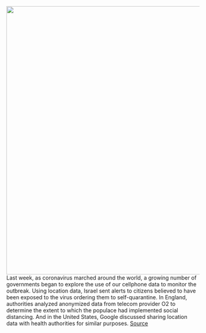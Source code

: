 <img src='https://cdn.vox-cdn.com/thumbor/x9w3yTZZ4NhKwlfmLNYQ7kdV1sM=/0x0:2040x1360/1200x800/filters:focal(857x517:1183x843)/cdn.vox-cdn.com/uploads/chorus_image/image/66550996/acastro__171016_1777_0001_v4.0.jpg' width='700px' /><br/>
Last week, as coronavirus marched around the world, a growing number of governments began to explore the use of our cellphone data to monitor the outbreak. Using location data, Israel sent alerts to citizens believed to have been exposed to the virus ordering them to self-quarantine. In England, authorities analyzed anonymized data from telecom provider O2 to determine the extent to which the populace had implemented social distancing. And in the United States, Google discussed sharing location data with health authorities for similar purposes.
<a href='https://www.theverge.com/interface/2020/3/25/21192629/coronavirus-surveillance-location-data-taiwan-israel-us-google'> Source <a/>